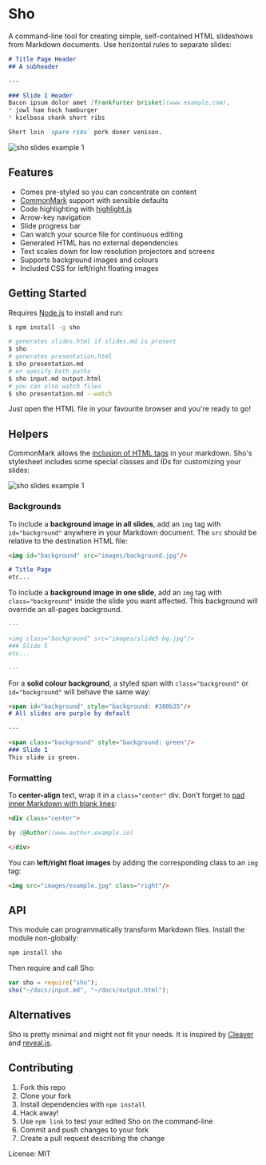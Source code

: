 # Sho
A command-line tool for creating simple, self-contained HTML slideshows from Markdown documents. Use horizontal rules to separate slides:
```md
# Title Page Header
## A subheader

---

### Slide 1 Header
Bacon ipsum dolor amet [frankfurter brisket](www.example.com).
* jowl ham hock hamburger
* kielbasa shank short ribs

Short loin `spare ribs` pork doner venison.
```
![sho slides example 1](http://csauve.github.io/sho/examples/example-1.png)

## Features
* Comes pre-styled so you can concentrate on content
* [CommonMark](http://commonmark.org/) support with sensible defaults
* Code highlighting with [highlight.js](https://highlightjs.org)
* Arrow-key navigation
* Slide progress bar
* Can watch your source file for continuous editing
* Generated HTML has no external dependencies
* Text scales down for low resolution projectors and screens
* Supports background images and colours
* Included CSS for left/right floating images

## Getting Started
Requires [Node.js](https://nodejs.org/download/) to install and run:
```sh
$ npm install -g sho

# generates slides.html if slides.md is present
$ sho
# generates presentation.html
$ sho presentation.md
# or specify both paths
$ sho input.md output.html
# you can also watch files
$ sho presentation.md --watch
```
Just open the HTML file in your favourite browser and you're ready to go!

## Helpers
CommonMark allows the [inclusion of HTML tags](http://spec.commonmark.org/0.21/#html-blocks) in your markdown. Sho's stylesheet includes some special classes and IDs for customizing your slides:

![sho slides example 1](http://csauve.github.io/sho/examples/example-2.png)

### Backgrounds
To include a **background image in all slides**, add an `img` tag with `id="background"` anywhere in your Markdown document. The `src` should be relative to the destination HTML file:
```md
<img id="background" src="images/background.jpg"/>

# Title Page
etc...
```

To include a **background image in one slide**, add an `img` tag with `class="background"` inside the slide you want affected. This background will override an all-pages background.
```md
---

<img class="background" src="images/slide5-bg.jpg"/>
### Slide 5
etc...

---
```

For a **solid colour background**, a styled span with `class="background"` or `id="background"` will behave the same way:
```md
<span id="background" style="background: #380b35"/>
# All slides are purple by default

---

<span class="background" style="background: green"/>
### Slide 1
This slide is green.
```

### Formatting
To **center-align** text, wrap it in a `class="center"` div. Don't forget to [pad inner Markdown with blank lines](http://spec.commonmark.org/0.21/#example-120):
```md
<div class="center">

by [@Author](www.author.example.io)

</div>
```

You can **left/right float images** by adding the corresponding class to an `img` tag:
```md
<img src="images/example.jpg" class="right"/>
```

## API
This module can programmatically transform Markdown files. Install the module non-globally:
```sh
npm install sho
```

Then require and call Sho:
```js
var sho = require("sho");
sho("~/docs/input.md", "~/docs/output.html");
```

## Alternatives
Sho is pretty minimal and might not fit your needs. It is inspired by [Cleaver](https://github.com/jdan/cleaver) and [reveal.js](http://lab.hakim.se/reveal-js/#/).

## Contributing
1. Fork this repo
2. Clone your fork
3. Install dependencies with `npm install`
4. Hack away!
5. Use `npm link` to test your edited Sho on the command-line
6. Commit and push changes to your fork
7. Create a pull request describing the change

License: MIT
